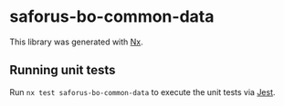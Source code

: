 # saforus-bo-common-data

This library was generated with [Nx](https://nx.dev).

## Running unit tests

Run `nx test saforus-bo-common-data` to execute the unit tests via [Jest](https://jestjs.io).
